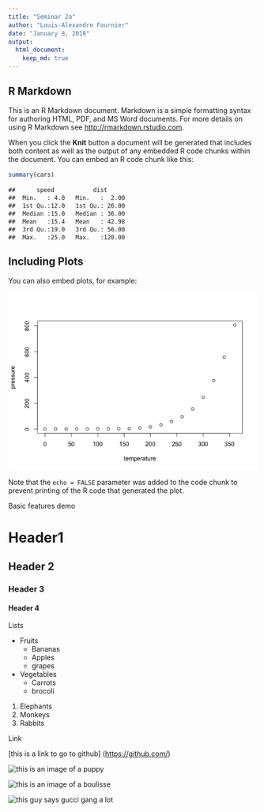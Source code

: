 ```yaml
---
title: "Seminar 2a"
author: "Louis-Alexandre Fournier"
date: "January 8, 2018"
output: 
  html_document: 
    keep_md: true
---
```




## R Markdown

This is an R Markdown document. Markdown is a simple formatting syntax for authoring HTML, PDF, and MS Word documents. For more details on using R Markdown see <http://rmarkdown.rstudio.com>.

When you click the **Knit** button a document will be generated that includes both content as well as the output of any embedded R code chunks within the document. You can embed an R code chunk like this:


```r
summary(cars)
```

```
##      speed           dist       
##  Min.   : 4.0   Min.   :  2.00  
##  1st Qu.:12.0   1st Qu.: 26.00  
##  Median :15.0   Median : 36.00  
##  Mean   :15.4   Mean   : 42.98  
##  3rd Qu.:19.0   3rd Qu.: 56.00  
##  Max.   :25.0   Max.   :120.00
```

## Including Plots

You can also embed plots, for example:

![](Seminar2a_files/figure-html/pressure-1.png)<!-- -->

Note that the `echo = FALSE` parameter was added to the code chunk to prevent printing of the R code that generated the plot.

Basic features demo

# Header1
## Header 2
### Header 3
#### Header 4

Lists

* Fruits
  * Bananas
  * Apples
  * grapes
* Vegetables
  * Carrots
  * brocoli

1. Elephants
2. Monkeys
3. Rabbits

Link

[this is a link to go to github] (https://github.com/)

![this is an image of a puppy](http://c-7npsfqifvt34x24deo3-x78x78x78x2eephujnfx2edpn.g00.dogtime.com/g00/3_c-7ephujnf.dpn_/c-7NPSFQIFVT34x24iuuqx3ax2fx2fdeo3-x78x78x78.ephujnf.dpnx2fbttfutx2fvqmpbetx2fhbmmfszx2f41-jnqpttjcmz-dvuf-qvqqjftx2fjnqpttjcmz-dvuf-qvqqz-9.kqhx3fj21d.nbsl.jnbhf.uzqf_$/$/$/$/$/$)

![this is an image of a boulisse](https://www.menshealth.com/sites/menshealth.com/files/beer-main_0.jpg)

![this guy says gucci gang a lot](http://www.rap-up.com/app/uploads/2017/10/lil-pump-gucci-gang.jpg)

